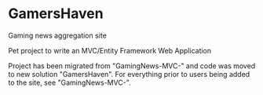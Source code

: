 # GamersHaven
Gaming news aggregation site

Pet project to write an MVC/Entity Framework Web Application

Project has been migrated from "GamingNews-MVC-" and code was moved to new solution "GamersHaven". 
For everything prior to users being added to the site, see "GamingNews-MVC-".
